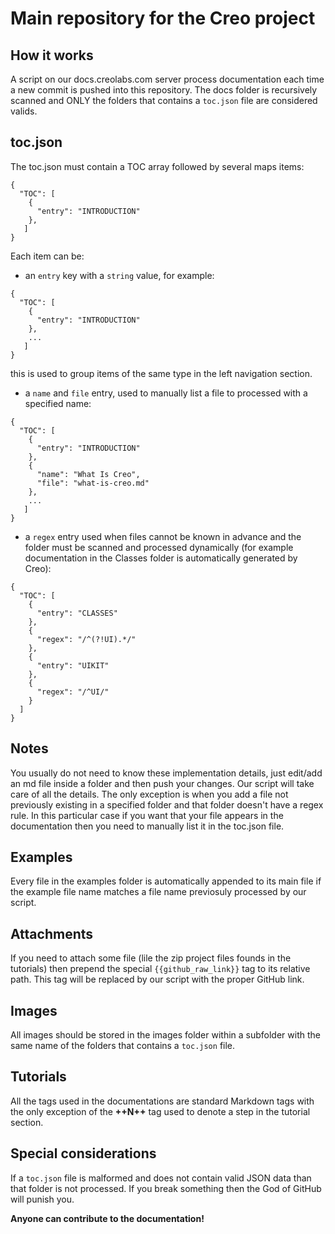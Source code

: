 #  Main repository for the Creo project

## How it works
A script on our docs.creolabs.com server process documentation each time a new commit is pushed into this repository.
The docs folder is recursively scanned and ONLY the folders that contains a `toc.json` file are considered valids.

## toc.json
The toc.json must contain a TOC array followed by several maps items:
```
{
  "TOC": [
    {
      "entry": "INTRODUCTION"
    },
   ]
}
```

Each item can be:
* an `entry` key with a `string` value, for example:
```
{
  "TOC": [
    {
      "entry": "INTRODUCTION"
    },
    ...
   ]
}
```
this is used to group items of the same type in the left navigation section.
* a `name` and `file` entry, used to manually list a file to processed with a specified name:
```
{
  "TOC": [
    {
      "entry": "INTRODUCTION"
    },
    {
      "name": "What Is Creo",
      "file": "what-is-creo.md"
    },
    ...
   ]
}
```
* a `regex` entry used when files cannot be known in advance and the folder must be scanned and processed dynamically (for example documentation in the Classes folder is automatically generated by Creo):
```
{
  "TOC": [
    {
      "entry": "CLASSES"
    },
    {
      "regex": "/^(?!UI).*/"
    },
    {
      "entry": "UIKIT"
    },
    {
      "regex": "/^UI/"
    }
  ]
}
```

## Notes
You usually do not need to know these implementation details, just edit/add an md file inside a folder and then push your changes. Our script will take care of all the details. The only exception is when you add a file not previously existing in a specified folder and that folder doesn't have a regex rule. In this particular case if you want that your file appears in the documentation then you need to manually list it in the toc.json file.

## Examples
Every file in the examples folder is automatically appended to its main file if the example file name matches a file name previosuly processed by our script.

## Attachments
If you need to attach some file (lile the zip project files founds in the tutorials) then prepend the special `{{github_raw_link}}` tag to its relative path. This tag will be replaced by our script with the proper GitHub link.

## Images
All images should be stored in the images folder within a subfolder with the same name of the folders that contains a `toc.json` file.

## Tutorials
All the tags used in the documentations are standard Markdown tags with the only exception of the **++N++** tag used to denote a step in the tutorial section.

## Special considerations
If a `toc.json` file is malformed and does not contain valid JSON data than that folder is not processed. If you break something then the God of GitHub will punish you.

**Anyone can contribute to the documentation!**
